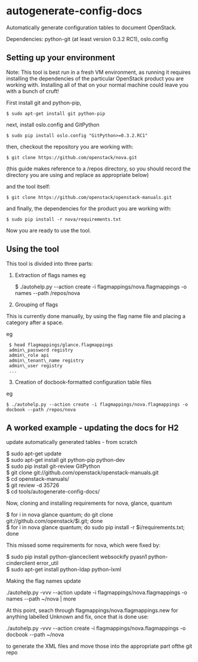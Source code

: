 autogenerate-config-docs
========================

Automatically generate configuration tables to document OpenStack.


Dependencies: python-git (at least version 0.3.2 RC1), oslo.config

Setting up your environment
---------------------------

Note: This tool is best run in a fresh VM environment, as running it
 requires installing the dependencies of the particular OpenStack
 product you are working with. Installing all of that on your normal
machine could leave you with a bunch of cruft!

First install git and python-pip,

    $ sudo apt-get install git python-pip

next, install oslo.config and GitPython

    $ sudo pip install oslo.config "GitPython>=0.3.2.RC1"

then, checkout the repository you are working with:

    $ git clone https://github.com/openstack/nova.git

 (this guide makes reference to a /repos directory, so you should
  record the directory you are using and replace as appropriate below)

and the tool itself:

    $ git clone https://github.com/openstack/openstack-manuals.git


and finally, the dependencies for the product you are working with:

    $ sudo pip install -r nova/requirements.txt

Now you are ready to use the tool.


Using the tool
--------------

This tool is divided into three parts:

1) Extraction of flags names
eg

    $ ./autohelp.py --action create -i flagmappings/nova.flagmappings -o names --path /repos/nova

2) Grouping of flags

This is currently done manually, by using the flag name file and placing
a category after a space.

eg

     $ head flagmappings/glance.flagmappings
     admin\_password registry
     admin\_role api
     admin\_tenant\_name registry
     admin\_user registry
     ...

3) Creation of docbook-formatted configuration table files

eg

    $ ./autohelp.py --action create -i flagmappings/nova.flagmappings -o docbook --path /repos/nova

A worked example - updating the docs for H2
----------------------------------------------------
update automatically generated tables - from scratch    
     
 $ sudo apt-get update    
 $ sudo apt-get install git python-pip python-dev    
 $ sudo pip install git-review GitPython       
 $ git clone git://github.com/openstack/openstack-manuals.git    
 $ cd openstack-manuals/    
 $ git review -d 35726    
 $ cd tools/autogenerate-config-docs/    
 
Now, cloning and installing requirements for nova, glance, quantum
    
 $ for i in nova glance quantum; do git clone git://github.com/openstack/$i.git; done        
 $ for i in nova glance quantum; do sudo pip install -r $i/requirements.txt; done    

This missed some requirements for nova, which were fixed by:
    
 $ sudo pip install python-glanceclient websockify pyasn1 python-cinderclient error\_util    
 $ sudo apt-get install python-ldap python-lxml    

Making the flag names update

  ./autohelp.py -vvv --action update -i flagmappings/nova.flagmappings -o names --path ~/nova | more    

At this point, seach through flagmappings/nova.flagmappings.new for anything labelled Unknown and fix,
once that is done use:     
     
 ./autohelp.py -vvv --action create -i flagmappings/nova.flagmappings -o docbook --path ~/nova    

to generate the XML files and move those into the appropriate part ofthe git repo
